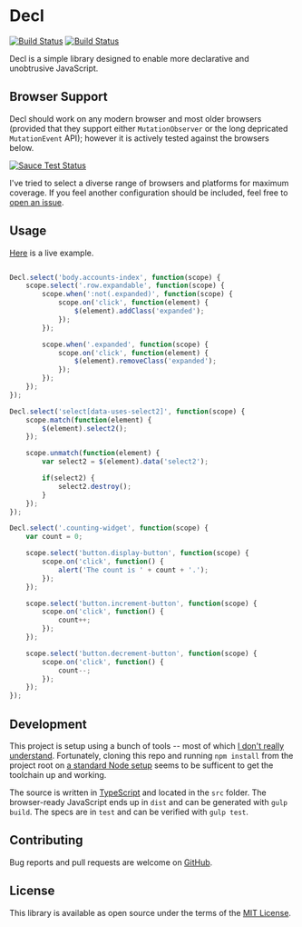 # Decl 

[![Build Status](https://travis-ci.org/anarchocurious/decl.svg?branch=master)](https://travis-ci.org/anarchocurious/decl) [![Build Status](https://saucelabs.com/buildstatus/decl)](https://saucelabs.com/u/decl)

Decl is a simple library designed to enable more declarative and unobtrusive JavaScript.


## Browser Support

Decl should work on any modern browser and most older browsers (provided that they support either `MutationObserver` or the long depricated `MutationEvent` API); however it is actively tested against the browsers below.

[![Sauce Test Status](https://saucelabs.com/browser-matrix/decl.svg)](https://saucelabs.com/u/decl)

I've tried to select a diverse range of browsers and platforms for maximum coverage. If you feel another configuration should be included, feel free to [open an issue](https://github.com/anarchocurious/decl/issues/new).


## Usage

[Here](https://jsfiddle.net/v4nsbj4t/) is a live example.


```javascript

Decl.select('body.accounts-index', function(scope) {
    scope.select('.row.expandable', function(scope) {
        scope.when(':not(.expanded)', function(scope) {
            scope.on('click', function(element) {
                $(element).addClass('expanded');
            });
        });

        scope.when('.expanded', function(scope) {
            scope.on('click', function(element) {
                $(element).removeClass('expanded');
            });
        });
    });
});

Decl.select('select[data-uses-select2]', function(scope) {
    scope.match(function(element) {
        $(element).select2();
    });

    scope.unmatch(function(element) {
        var select2 = $(element).data('select2');

        if(select2) {
            select2.destroy();
        }
    });
});

Decl.select('.counting-widget', function(scope) {
    var count = 0;

    scope.select('button.display-button', function(scope) {
        scope.on('click', function() {
            alert('The count is ' + count + '.');
        });
    });

    scope.select('button.increment-button', function(scope) {
        scope.on('click', function() {
            count++;
        });
    });

    scope.select('button.decrement-button', function(scope) {
        scope.on('click', function() {
            count--;
        });
    });
});

```


## Development

This project is setup using a bunch of tools -- most of which [I don't really understand](https://hackernoon.com/how-it-feels-to-learn-javascript-in-2016-d3a717dd577f). Fortunately, cloning this repo and running `npm install` from the project root on [a standard Node setup](https://nodejs.org/) seems to be sufficent to get the toolchain up and working.

The source is written in [TypeScript](https://www.typescriptlang.org/) and located in the `src` folder. The browser-ready JavaScript ends up in `dist` and can be generated with `gulp build`. The specs are in `test` and can be verified with `gulp test`.


## Contributing

Bug reports and pull requests are welcome on [GitHub](https://github.com/anarchocurious/decl).


## License

This library is available as open source under the terms of the [MIT License](http://opensource.org/licenses/MIT).
